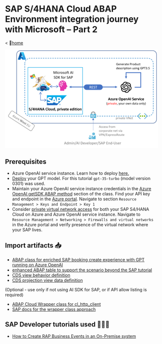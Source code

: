 # SAP S/4HANA Cloud ABAP Environment integration journey with Microsoft – Part 2

< 🏡[home](../README.md)

<img src="../img/embedded-steampunk-openai-architecture.png" alt="integration architecture drawing" width="600px"/>

## Prerequisites

- Azure OpenAI service instance. Learn how to deploy [here.](https://learn.microsoft.com/azure/ai-services/openai/how-to/create-resource)
- [Deploy](https://learn.microsoft.com/azure/ai-services/openai/how-to/create-resource?#deploy-a-model) your GPT model. For this tutorial `gpt-35-turbo` (model version 0301) was used.
- Maintain your Azure OpenAI service instance credentials in the [Azure OpenAI getSDK ABAP method](ZEVENT_BP_BOOKINGTP_100.abap#L34) section of the class. Find your API key and endpoint in the [Azure portal](https://portal.azure.com/?#view/Microsoft_Azure_ProjectOxford/CognitiveServicesHub/~/OpenAI). Navigate to section `Resource Management > Keys and Endpoint > Key 1`
- Consider [private virtual network access](https://learn.microsoft.com/azure/ai-services/cognitive-services-virtual-networks) for both your SAP S4/HANA Cloud on Azure and Azure OpenAI service instance. Navigate to `Resource Management > Networking > Firewalls and virtual networks` in the Azure portal and verify presence of the virtual network where your SAP lives.

## Import artifacts 📥

- [ABAP class for enriched SAP booking create experience with GPT running on Azure OpenAI](./ZEVENT_BP_BOOKINGTP_100.abap)
- [enhanced ABAP table to support the scenario beyond the SAP tutorial](./ZBOOKING_000.abap)
- [CDS view behavior definition](./ZEVENT_R_BOOKINGTP_100.abap)
- [CDS projection view data definition](./ZEVENT_C_BOOKINGTP_100.abap)

(Optional - use only if not using AI SDK for SAP, or if API allow listing is required)

- [ABAP Cloud Wrapper class for cl_http_client](./zcl_outbound_provider_http.abap)
- [SAP docs for the wrapper class approach](https://help.sap.com/docs/ABAP_PLATFORM_NEW/b5670aaaa2364a29935f40b16499972d/cef1ada754154d11b5701ab60e6ab412.html)

## SAP Developer tutorials used 👩🏼‍🏫

- [How to Create RAP Business Events in an On-Premise system](https://developers.sap.com/tutorials/abap-environment-create-s4hana-rap-business-events.html)
